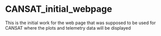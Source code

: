 # CANSAT_initial_webpage
This is the initial work for the web page that was supposed to be used for CANSAT where the plots and telemetry data will be displayed
